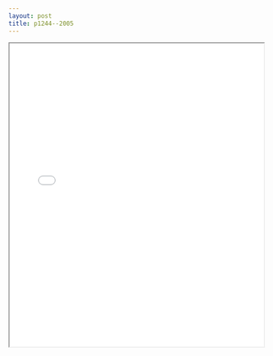```yaml
---
layout: post
title: p1244--2005
---
```


<div class="pdf-container">
<iframe src="/ea/assets/pdfs/pubs.n.ins/p1244--2005.pdf" height="600" width="100%" allowFullScreen="true"></iframe>
</div>

